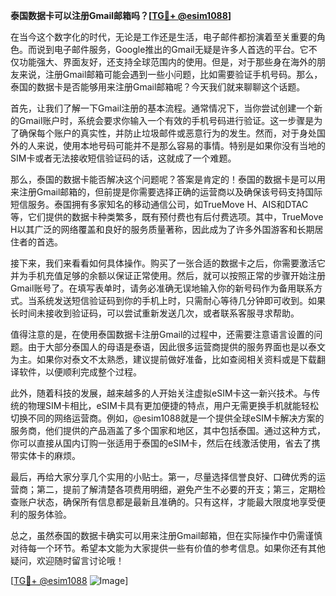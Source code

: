 **泰国数据卡可以注册Gmail邮箱吗？[[TG💪+ @esim1088](https://t.me/s/esim1088)]**

在当今这个数字化的时代，无论是工作还是生活，电子邮件都扮演着至关重要的角色。而说到电子邮件服务，Google推出的Gmail无疑是许多人首选的平台。它不仅功能强大、界面友好，还支持全球范围内的使用。但是，对于那些身在海外的朋友来说，注册Gmail邮箱可能会遇到一些小问题，比如需要验证手机号码。那么，泰国的数据卡是否能够用来注册Gmail邮箱呢？今天我们就来聊聊这个话题。

首先，让我们了解一下Gmail注册的基本流程。通常情况下，当你尝试创建一个新的Gmail账户时，系统会要求你输入一个有效的手机号码进行验证。这一步骤是为了确保每个账户的真实性，并防止垃圾邮件或恶意行为的发生。然而，对于身处国外的人来说，使用本地号码可能并不是那么容易的事情。特别是如果你没有当地的SIM卡或者无法接收短信验证码的话，这就成了一个难题。

那么，泰国的数据卡能否解决这个问题呢？答案是肯定的！泰国的数据卡是可以用来注册Gmail邮箱的，但前提是你需要选择正确的运营商以及确保该号码支持国际短信服务。泰国拥有多家知名的移动通信公司，如TrueMove H、AIS和DTAC等，它们提供的数据卡种类繁多，既有预付费也有后付费选项。其中，TrueMove H以其广泛的网络覆盖和良好的服务质量著称，因此成为了许多外国游客和长期居住者的首选。

接下来，我们来看看如何具体操作。购买了一张合适的数据卡之后，你需要激活它并为手机充值足够的余额以保证正常使用。然后，就可以按照正常的步骤开始注册Gmail账号了。在填写表单时，请务必准确无误地输入你的新号码作为备用联系方式。当系统发送短信验证码到你的手机上时，只需耐心等待几分钟即可收到。如果长时间未接收到验证码，可以尝试重新发送几次，或者联系客服寻求帮助。

值得注意的是，在使用泰国数据卡注册Gmail的过程中，还需要注意语言设置的问题。由于大部分泰国人的母语是泰语，因此很多运营商提供的服务界面也是以泰文为主。如果你对泰文不太熟悉，建议提前做好准备，比如查阅相关资料或是下载翻译软件，以便顺利完成整个过程。

此外，随着科技的发展，越来越多的人开始关注虚拟eSIM卡这一新兴技术。与传统的物理SIM卡相比，eSIM卡具有更加便捷的特点，用户无需更换手机就能轻松切换不同的网络运营商。例如，@esim1088就是一个提供全球eSIM卡解决方案的服务商，他们提供的产品涵盖了多个国家和地区，其中包括泰国。通过这种方式，你可以直接从国内订购一张适用于泰国的eSIM卡，然后在线激活使用，省去了携带实体卡的麻烦。

最后，再给大家分享几个实用的小贴士。第一，尽量选择信誉良好、口碑优秀的运营商；第二，提前了解清楚各项费用明细，避免产生不必要的开支；第三，定期检查账户状态，确保所有信息都是最新且准确的。只有这样，才能最大限度地享受便利的服务体验。

总之，虽然泰国的数据卡确实可以用来注册Gmail邮箱，但在实际操作中仍需谨慎对待每一个环节。希望本文能为大家提供一些有价值的参考信息。如果你还有其他疑问，欢迎随时留言讨论哦！

[[TG💪+ @esim1088](https://t.me/s/esim1088) ![Image](https://i.postimg.cc/4NQfJmqS/Snipaste-2025-05-13-00-14-12.png)]